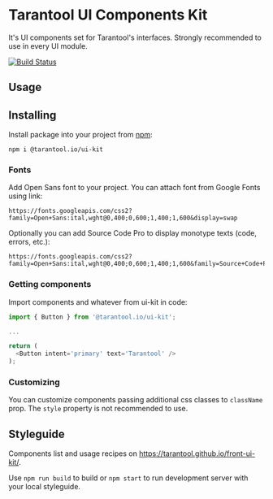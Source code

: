 # Tarantool UI Components Kit

It's UI components set for Tarantool's interfaces. Strongly recommended to use in every UI module.

[![Build Status](https://travis-ci.com/tarantool/front-ui-kit.svg?branch=master)](https://travis-ci.com/tarantool/front-ui-kit)

## Usage

## Installing

Install package into your project from [npm](https://www.npmjs.com/package/@tarantool.io/ui-kit):

```shell static
npm i @tarantool.io/ui-kit
```

### Fonts

Add Open Sans font to your project.
You can attach font from Google Fonts using link:

```static
https://fonts.googleapis.com/css2?family=Open+Sans:ital,wght@0,400;0,600;1,400;1,600&display=swap
```

Optionally you can add Source Code Pro to display monotype texts (code, errors, etc.):

```static
https://fonts.googleapis.com/css2?family=Open+Sans:ital,wght@0,400;0,600;1,400;1,600&family=Source+Code+Pro:wght@400;500&display=swap
```

### Getting components

Import components and whatever from ui-kit in code:

```js static
import { Button } from '@tarantool.io/ui-kit';

...

return (
  <Button intent='primary' text='Tarantool' />
);
```

### Customizing

You can customize components passing additional css classes to `className` prop.
The `style` property is not recommended to use.

## Styleguide

Components list and usage recipes on https://tarantool.github.io/front-ui-kit/.

Use `npm run build` to build or `npm start` to run development server with your local styleguide. 
